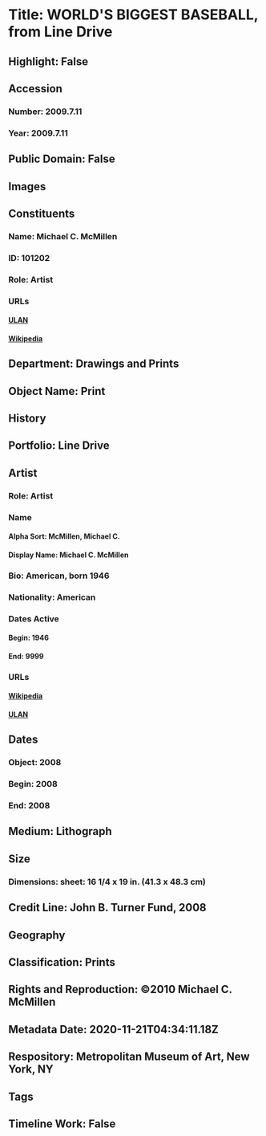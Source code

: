 # Title: WORLD'S BIGGEST BASEBALL, from Line Drive
## Highlight: False
## Accession
### Number: 2009.7.11
### Year: 2009.7.11
## Public Domain: False
## Images
## Constituents
### Name: Michael C. McMillen
### ID: 101202
### Role: Artist
### URLs
#### [ULAN](http://vocab.getty.edu/page/ulan/500020267)
#### [Wikipedia](https://www.wikidata.org/wiki/Q17612623)
## Department: Drawings and Prints
## Object Name: Print
## History
## Portfolio: Line Drive
## Artist
### Role: Artist
### Name
#### Alpha Sort: McMillen, Michael C.
#### Display Name: Michael C. McMillen
### Bio: American, born 1946
### Nationality: American
### Dates Active
#### Begin: 1946
#### End: 9999
### URLs
#### [Wikipedia](https://www.wikidata.org/wiki/Q17612623)
#### [ULAN](http://vocab.getty.edu/page/ulan/500020267)
## Dates
### Object: 2008
### Begin: 2008
### End: 2008
## Medium: Lithograph
## Size
### Dimensions: sheet: 16 1/4 x 19 in. (41.3 x 48.3 cm)
## Credit Line: John B. Turner Fund, 2008
## Geography
## Classification: Prints
## Rights and Reproduction: ©2010 Michael C. McMillen
## Metadata Date: 2020-11-21T04:34:11.18Z
## Respository: Metropolitan Museum of Art, New York, NY
## Tags
## Timeline Work: False